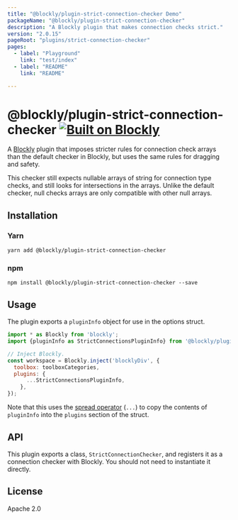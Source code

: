 ```yaml
---
title: "@blockly/plugin-strict-connection-checker Demo"
packageName: "@blockly/plugin-strict-connection-checker"
description: "A Blockly plugin that makes connection checks strict."
version: "2.0.15"
pageRoot: "plugins/strict-connection-checker"
pages:
  - label: "Playground"
    link: "test/index"
  - label: "README"
    link: "README"

---
```

# @blockly/plugin-strict-connection-checker [![Built on Blockly](https://tinyurl.com/built-on-blockly)](https://github.com/google/blockly)

A [Blockly](https://www.npmjs.com/package/blockly) plugin that imposes stricter rules for connection check arrays than the default checker in Blockly, but uses the same rules for dragging and safety.

This checker still expects nullable arrays of string for connection type checks, and still looks for intersections in the arrays. Unlike the default checker, null checks arrays are only compatible with other null arrays.

## Installation

### Yarn
```
yarn add @blockly/plugin-strict-connection-checker
```

### npm
```
npm install @blockly/plugin-strict-connection-checker --save
```

## Usage

The plugin exports a `pluginInfo` object for use in the options struct.

```js
import * as Blockly from 'blockly';
import {pluginInfo as StrictConnectionsPluginInfo} from '@blockly/plugin-strict-connection-checker';

// Inject Blockly.
const workspace = Blockly.inject('blocklyDiv', {
  toolbox: toolboxCategories,
  plugins: {
      ...StrictConnectionsPluginInfo,
    },
});
```

Note that this uses the [spread operator](https://developer.mozilla.org/en-US/docs/Web/JavaScript/Reference/Operators/Spread_syntax) (`...`) to copy the contents of `pluginInfo` into the `plugins` section of the struct.

## API

This plugin exports a class, `StrictConnectionChecker`, and registers it as a connection checker with Blockly. You should not need to instantiate it directly.

## License
Apache 2.0
